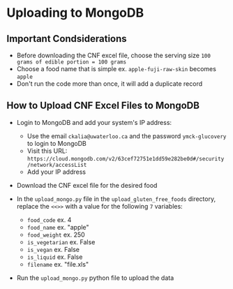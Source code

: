# Uploading to MongoDB

## Important Condsiderations
- Before downloading the CNF excel file, choose the serving size `100 grams of edible portion = 100 grams`
- Choose a food name that is simple ex. `apple-fuji-raw-skin` becomes `apple`
- Don't run the code more than once, it will add a duplicate record
## How to Upload CNF Excel Files to MongoDB
- Login to MongoDB and add your system's IP address:
    - Use the email `ckalia@uwaterloo.ca` and the password `ymck-glucovery` to login to MongoDB
    - Visit this URL: `https://cloud.mongodb.com/v2/63cef72751e1dd59e282be0d#/security/network/accessList`
    - Add your IP address
- Download the CNF excel file for the desired food
- In the `upload_mongo.py` file in the `upload_gluten_free_foods` directory, replace the `<<>>` with a value for the following  `7` variables:

    - `food_code` ex. 4
    - `food_name` ex. "apple"
    - `food_weight` ex. 250
    - `is_vegetarian` ex. False
    - `is_vegan` ex. False
    - `is_liquid` ex. False
    - `filename` ex. "file.xls"
- Run the `upload_mongo.py` python file to upload the data
